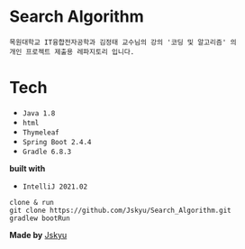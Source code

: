 # Search Algorithm
``` 
목원대학교 IT융합전자공학과 김정태 교수님의 강의 '코딩 및 알고리즘' 의
개인 프로젝트 제출용 레파지토리 입니다.
```

# Tech
- `Java 1.8`
- `html`
- `Thymeleaf`
- `Spring Boot 2.4.4`
- `Gradle 6.8.3`

__built with__
- `IntelliJ 2021.02`

```
clone & run
git clone https://github.com/Jskyu/Search_Algorithm.git
gradlew bootRun
```

__Made by__
 [Jskyu](https://github.com/Jskyu)
